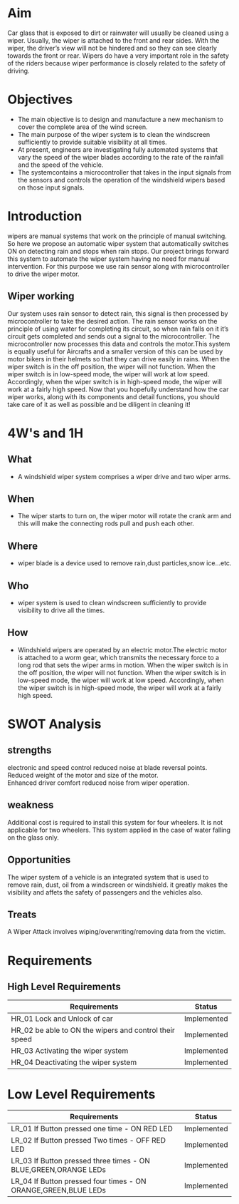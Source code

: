 # Aim
Car glass that is exposed to dirt or rainwater will usually be cleaned using a wiper. Usually, the wiper is attached to the front and rear sides. With the wiper, the driver’s view will not be hindered and so they can see clearly towards the front or rear. Wipers do have a very important role in the safety of the riders because wiper performance is closely related to the safety of driving.

# Objectives
- The main objective is to design and manufacture a new mechanism to cover the complete area of the wind screen.
- The main purpose of the wiper system is to clean the windscreen sufficiently to provide suitable visibility at all times.
- At present, engineers are investigating fully automated systems that vary the speed of the wiper blades according to the rate of the rainfall and the speed of the vehicle.
- The systemcontains a microcontroller that takes in the input signals from the sensors and controls the operation of the windshield wipers based on those input signals.

# Introduction
wipers are manual systems that work on the principle of manual switching. So here we propose an automatic wiper system that automatically switches ON on detecting rain and stops when rain stops. Our project brings forward this system to automate the wiper system having no need for manual intervention. For this purpose we use rain sensor along with microcontroller to drive the wiper motor. 

## Wiper working
Our system uses rain sensor to detect rain, this signal is then processed by microcontroller to take the desired action. The rain sensor works on the principle of using water for completing its circuit, so when rain falls on it it’s circuit gets completed and sends out a signal to the microcontroller. The microcontroller now processes this data and controls the motor.This system is equally useful for Aircrafts and a smaller version of this can be used by motor bikers in their helmets so that they can drive easily in rains. When the wiper switch is in the off position, the wiper will not function. When the wiper switch is in low-speed mode, the wiper will work at low speed. Accordingly, when the wiper switch is in high-speed mode, the wiper will work at a fairly high speed.
Now that you hopefully understand how the car wiper works, along with its components and detail functions, you should take care of it as well as possible and be diligent in cleaning it!

# 4W's and 1H

## What
- A windshield wiper system comprises a wiper drive and two wiper arms.

## When
- The wiper starts to turn on, the wiper motor will rotate the crank arm and this will make the connecting rods pull and push each other.

## Where
- wiper blade is a device used to remove rain,dust particles,snow ice...etc.

## Who
- wiper system is used to clean windscreen sufficiently to provide visibility to drive all the times.

## How
- Windshield wipers are operated by an electric motor.The electric motor is attached to a worm gear, which transmits the necessary force to a long rod that sets the wiper arms in motion. When the wiper switch is in the off position, the wiper will not function. When the wiper switch is in low-speed mode, the wiper will work at low speed. Accordingly, when the wiper switch is in high-speed mode, the wiper will work at a fairly high speed.

# SWOT Analysis
## strengths                                                            
electronic and speed control reduced noise at blade reversal points.   
Reduced weight of the motor and size of the motor.                    
Enhanced driver comfort reduced noise from wiper operation.            

## weakness
Additional cost is required to install this system for four wheelers.
It is not applicable for two wheelers.
This system applied in the case of water falling on the glass only.

## Opportunities
The wiper system of a vehicle is an integrated system that is used to remove rain, dust, oil from a windscreen or windshield.
it greatly makes the visibility and affets the safety of passengers and the vehicles also.

## Treats
A Wiper Attack involves wiping/overwriting/removing data from the victim.

# Requirements
## High Level Requirements
 Requirements | Status
----------- | -------
HR_01 Lock and Unlock of car | Implemented
HR_02 be able to ON the wipers and control their speed | Implemented
HR_03 Activating the wiper system | Implemented
HR_04 Deactivating the wiper system | Implemented


# Low Level Requirements 
Requirements | Status
------------ | -------
LR_01 If Button pressed one time - ON RED LED | Implemented
LR_02 If Button pressed Two times - OFF RED LED | Implemented
LR_03 If Button pressed three times - ON BLUE,GREEN,ORANGE LEDs | Implemented
LR_04 If Button pressed four times - ON ORANGE,GREEN,BLUE LEDs | Implemented
